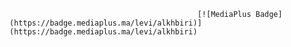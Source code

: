                                               [![MediaPlus Badge](https://badge.mediaplus.ma/levi/alkhbiri)](https://badge.mediaplus.ma/levi/alkhbiri)
